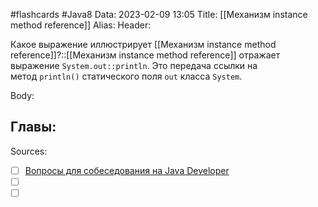 #flashcards #Java8 
Data: 2023-02-09 13:05
Title: [[Механизм instance method reference]]
Alias:
Header:

Какое выражение иллюстрирует [[Механизм instance method reference]]?::[[Механизм instance method reference]] отражает выражение `System.out::println`. Это передача ссылки на метод `println()` статического поля `out` класса `System`.
<!--SR:!2023-11-03,10,590-->



Body:






Главы:
-


Sources:
- [ ] [Вопросы для собеседования на Java Developer](https://github.com/enhorse/java-interview/blob/master/README.md#%D0%9E%D0%9E%D0%9F)
- [ ] []()
- [ ] []()
